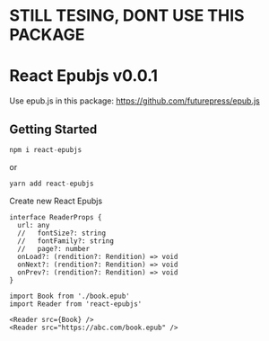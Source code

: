 # STILL TESING, DONT USE THIS PACKAGE

# React Epubjs v0.0.1

Use epub.js in this package: https://github.com/futurepress/epub.js

## Getting Started

```js
npm i react-epubjs
```

or

```js
yarn add react-epubjs
```

Create new React Epubjs

```tsx
interface ReaderProps {
  url: any
  //   fontSize?: string
  //   fontFamily?: string
  //   page?: number
  onLoad?: (rendition?: Rendition) => void
  onNext?: (rendition?: Rendition) => void
  onPrev?: (rendition?: Rendition) => void
}
```

```tsx
import Book from './book.epub'
import Reader from 'react-epubjs'

<Reader src={Book} />
<Reader src="https://abc.com/book.epub" />
```
